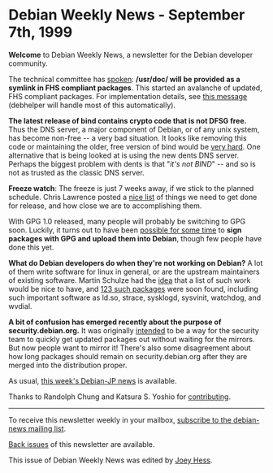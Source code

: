 
Debian Weekly News - September 7th, 1999
========================================



**Welcome** to Debian Weekly News, a newsletter for the Debian developer
community.





The technical committee has
[spoken](https://lists.debian.org/debian-ctte-9909/msg00023.html):
**/usr/doc/<package> will be provided as a symlink in FHS compliant
packages**. This started an avalanche of updated, FHS compliant packages.
For implementation details, see
[this message](https://lists.debian.org/debian-ctte-9908/msg00038.html)
(debhelper will handle most of this automatically).




**The latest release of bind contains crypto code that is not DFSG free.**
Thus the DNS server, a major component of Debian, or of any unix system, has
become non-free -- a very bad situation. It looks like removing this code or
maintaining the older, free version of bind would be
[very hard](https://lists.debian.org/debian-devel-9909/msg00367.html).
One alternative that is being looked at is using the new dents DNS server. Perhaps
the biggest problem with dents is that "*it's not BIND*" -- and so is not
as trusted as the classic DNS server.




**Freeze watch**: The freeze is just 7 weeks away, if we stick to the
planned schedule. Chris Lawrence posted a
[nice
list](https://lists.debian.org/debian-devel-9909/msg00382.html) of things we need to get done for release, and how close we are
to accomplishing them.





With GPG 1.0 released, many people will probably be switching to GPG soon.
Luckily, it turns out to have been
[possible
for some time](https://lists.debian.org/debian-devel-9909/msg00123.html) to **sign packages with GPG and upload them into Debian**,
though few people have done this yet.




**What do Debian developers do when they're not working on Debian?** A lot
of them write software for linux in general, or are the upstream maintainers of
existing software. Martin Schulze had the
[idea](https://lists.debian.org/debian-www-9909/msg00004.html) that
a list of such work would be nice to have, and
[123 such packages](https://www.debian.org/News/weekly/1999/34/mail#mail1) were soon found, including such important
software as ld.so, strace, sysklogd, sysvinit, watchdog, and wvdial.




**A bit of confusion has emerged recently about the purpose of
security.debian.org.** It was originally
[intended](https://lists.debian.org/debian-devel-9908/msg01924.html)
to be a way for the security team to quickly get updated packages out without
waiting for the mirrors. But now people want to mirror it! There's also some
disagreement about how long packages should remain on security.debian.org
after they are merged into the distribution proper.




As usual,
[this
week's Debian-JP news](http://www2.osk.3web.ne.jp/~shishamo/debian/trans/djwn/wn090599.html) is available.




Thanks to Randolph Chung and Katsura S. Yoshio for
[contributing](https://www.debian.org/News/weekly/contributing).





---



 To receive this newsletter weekly in your mailbox, [subscribe to the debian-news mailing list](https://lists.debian.org/debian-news/).



[Back issues](https://www.debian.org/News/weekly/) of this newsletter are available.



This issue of Debian Weekly News was edited by [Joey Hess](mailto:dwn@debian.org).




